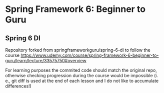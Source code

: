 # Spring Framework 6: Beginner to Guru
## Spring 6 DI

Repository forked from springframeworkguru/spring-6-di to follow the course https://www.udemy.com/course/spring-framework-6-beginner-to-guru/learn/lecture/33575750#overview

For learning purposes the commited code should match the original repo, otherwise checking progression during the course would be impossible (i. e., git diff is used at the end of each lesson and I do not like to accumulate differences!)
